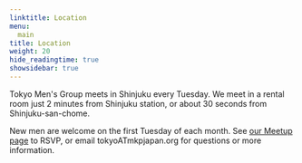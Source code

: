 ```yaml
---
linktitle: Location
menu:
  main
title: Location
weight: 20
hide_readingtime: true
showsidebar: true
---
```


Tokyo Men's Group meets in Shinjuku every Tuesday.
We meet in a rental room just 2 minutes from Shinjuku station, or about 30 seconds from Shinjuku-san-chome.

New men are welcome on the first Tuesday of each month.  See [our Meetup page](https://www.meetup.com/ManKind-Project-Tokyo/) to RSVP, or email tokyoATmkpjapan.org for questions or more information.

